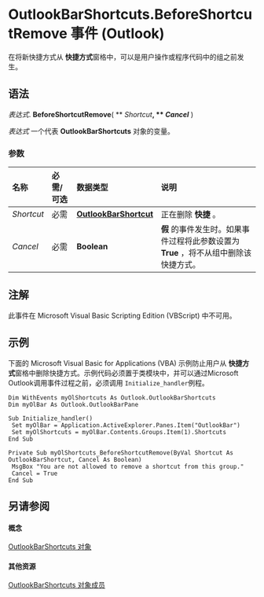 
# OutlookBarShortcuts.BeforeShortcutRemove 事件 (Outlook)

在将新快捷方式从 **快捷方式**窗格中，可以是用户操作或程序代码中的组之前发生。


## 语法

 _表达式_. **BeforeShortcutRemove**( ** _Shortcut_**, ** _Cancel_** )

 _表达式_ 一个代表 **OutlookBarShortcuts** 对象的变量。


### 参数



|**名称**|**必需/可选**|**数据类型**|**说明**|
|:-----|:-----|:-----|:-----|
| _Shortcut_|必需|**[OutlookBarShortcut](fae05770-1b06-1ddd-e2db-8428e64bd1e2.md)**|正在删除 **快捷** 。|
| _Cancel_|必需|**Boolean**|**假** 的事件发生时。如果事件过程将此参数设置为 **True** ，将不从组中删除该快捷方式。|

## 注解

此事件在 Microsoft Visual Basic Scripting Edition (VBScript) 中不可用。


## 示例

下面的 Microsoft Visual Basic for Applications (VBA) 示例防止用户从 **快捷方式**窗格中删除快捷方式。示例代码必须置于类模块中，并可以通过Microsoft Outlook调用事件过程之前，必须调用 `Initialize_handler`例程。


```
Dim WithEvents myOlShortcuts As Outlook.OutlookBarShortcuts 
Dim myOlBar As Outlook.OutlookBarPane 
 
Sub Initialize_handler() 
 Set myOlBar = Application.ActiveExplorer.Panes.Item("OutlookBar") 
 Set myOlShortcuts = myOlBar.Contents.Groups.Item(1).Shortcuts 
End Sub 
 
Private Sub myOlShortcuts_BeforeShortcutRemove(ByVal Shortcut As OutlookBarShortcut, Cancel As Boolean) 
 MsgBox "You are not allowed to remove a shortcut from this group." 
 Cancel = True 
End Sub
```


## 另请参阅


#### 概念


[OutlookBarShortcuts 对象](5ee9f085-d2fe-c949-9edc-ad073801ea77.md)
#### 其他资源


[OutlookBarShortcuts 对象成员](1e21d953-b30b-35fa-d996-44c431a3b5c3.md)
